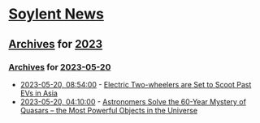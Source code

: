 # [Soylent News](../../../README.md)

## [Archives](../../index.md) for [2023](../index.md)

### [Archives](../../index.md) for [2023-05-20](index.md)

* [2023-05-20, 08:54:00](https://soylentnews.org/article.pl?sid=23/05/19/0651223&from=rss) - [Electric Two-wheelers are Set to Scoot Past EVs in Asia](https://soylentnews.org/article.pl?sid=23/05/19/0651223&from=rss)
* [2023-05-20, 04:10:00](https://soylentnews.org/article.pl?sid=23/05/19/0641219&from=rss) - [Astronomers Solve the 60-Year Mystery of Quasars – the Most Powerful Objects in the Universe](https://soylentnews.org/article.pl?sid=23/05/19/0641219&from=rss)
